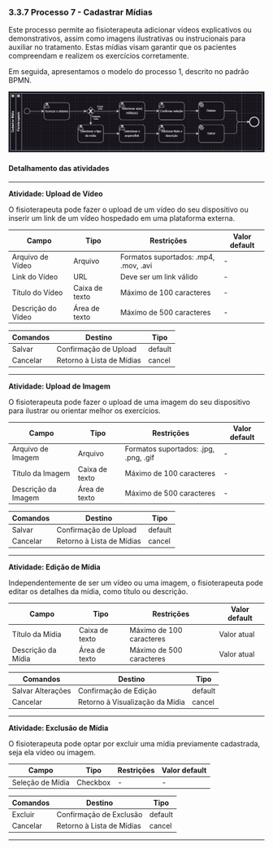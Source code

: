 ### 3.3.7 Processo 7 - Cadastrar Mídias

Este processo permite ao fisioterapeuta adicionar vídeos explicativos ou demonstrativos, assim como imagens ilustrativas ou instrucionais para auxiliar no tratamento. Estas mídias visam garantir que os pacientes compreendam e realizem os exercícios corretamente.

Em seguida, apresentamos o modelo do processo 1, descrito no padrão BPMN.

![Modelo BPMN do Processo 7](../assets/processes/processo-7-cadastrar-midia.png "Modelo BPMN do Processo 7.")
#### Detalhamento das atividades
---

**Atividade: Upload de Vídeo**

O fisioterapeuta pode fazer o upload de um vídeo do seu dispositivo ou inserir um link de um vídeo hospedado em uma plataforma externa.

| **Campo**               | **Tipo**           | **Restrições**                             | **Valor default** |
| ---                     | ---                | ---                                        | ---               |
| Arquivo de Vídeo        | Arquivo            | Formatos suportados: .mp4, .mov, .avi      | -                 |
| Link do Vídeo           | URL                | Deve ser um link válido                    | -                 |
| Título do Vídeo         | Caixa de texto     | Máximo de 100 caracteres                   | -                 |
| Descrição do Vídeo      | Área de texto      | Máximo de 500 caracteres                   | -                 |

| **Comandos**            |  **Destino**                               | **Tipo** |
| ---                     | ---                                        | ---      |
| Salvar                  | Confirmação de Upload                      | default  |
| Cancelar                | Retorno à Lista de Mídias                  | cancel   |

---

**Atividade: Upload de Imagem**

O fisioterapeuta pode fazer o upload de uma imagem do seu dispositivo para ilustrar ou orientar melhor os exercícios.

| **Campo**               | **Tipo**           | **Restrições**                             | **Valor default** |
| ---                     | ---                | ---                                        | ---               |
| Arquivo de Imagem       | Arquivo            | Formatos suportados: .jpg, .png, .gif      | -                 |
| Título da Imagem        | Caixa de texto     | Máximo de 100 caracteres                   | -                 |
| Descrição da Imagem     | Área de texto      | Máximo de 500 caracteres                   | -                 |

| **Comandos**            |  **Destino**                               | **Tipo** |
| ---                     | ---                                        | ---      |
| Salvar                  | Confirmação de Upload                      | default  |
| Cancelar                | Retorno à Lista de Mídias                  | cancel   |

---

**Atividade: Edição de Mídia**

Independentemente de ser um vídeo ou uma imagem, o fisioterapeuta pode editar os detalhes da mídia, como título ou descrição.

| **Campo**               | **Tipo**           | **Restrições**                             | **Valor default** |
| ---                     | ---                | ---                                        | ---               |
| Título da Mídia         | Caixa de texto     | Máximo de 100 caracteres                   | Valor atual       |
| Descrição da Mídia      | Área de texto      | Máximo de 500 caracteres                   | Valor atual       |

| **Comandos**            |  **Destino**                               | **Tipo** |
| ---                     | ---                                        | ---      |
| Salvar Alterações       | Confirmação de Edição                      | default  |
| Cancelar                | Retorno à Visualização da Mídia            | cancel   |

---

**Atividade: Exclusão de Mídia**

O fisioterapeuta pode optar por excluir uma mídia previamente cadastrada, seja ela vídeo ou imagem.

| **Campo**               | **Tipo**           | **Restrições**                             | **Valor default** |
| ---                     | ---                | ---                                        | ---               |
| Seleção de Mídia        | Checkbox           | -                                          | -                 |

| **Comandos**            |  **Destino**                               | **Tipo** |
| ---                     | ---                                        | ---      |
| Excluir                 | Confirmação de Exclusão                    | default  |
| Cancelar                | Retorno à Lista de Mídias                  | cancel   |

---
